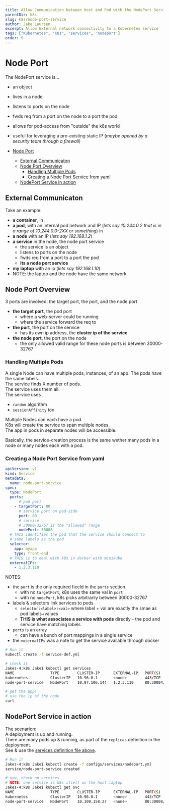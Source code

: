 ```yaml
---
title: Allow Communication between Host and Pod with the NodePort Service
parentDir: k8s
slug: k8s/node-port-service
author: Jake Laursen
excerpt: Allow External network connectivity to a Kubernetes service
tags: ["Kubernetes", "K8s", "services", 'nodeport']
order: 9
---
```


# Node Port
The NodePort service is...
- an object
- lives in a  node
- listens to ports on the node
- fwds req from a port on the node to a port the pod
- allows for pod-access from "outside" the k8s world
- useful for leveraging a pre-existing static IP (_maybe opened by a security team through a firewall_)

- [Node Port](#node-port)
  - [External Communicaton](#external-communicaton)
  - [Node Port Overview](#node-port-overview)
    - [Handling Multiple  Pods](#handling-multiple--pods)
    - [Creating a Node Port Service from yaml](#creating-a-node-port-service-from-yaml)
  - [NodePort Service in action](#nodeport-service-in-action)


## External Communicaton
Take an example:
- **a container**, in
- **a pod,** with an internal pod network and IP (_lets say 10.244.0.2 that is in a range of 10.244.0.0-2XX or something_) in
- **a node** with an IP (_lets say 192.168.1.2_)
- **a service** in the node, the node port service
  - the service is an object
  - listens to ports on the node
  - fwds req from a port to a port the pod
  - **its a node port service**
- **my laptop** with an ip (_lets say 192.168.1.10_)
- NOTE: the laptop and the node have the same network

## Node Port Overview
3 ports are involved: the target port, the port, and the node port
- **the target port**, the pod port
  - where a web-server could be running
  - where the service forward the req to
- **the port**, the port on the service
  - has its own ip address, the **cluster ip of the service**
- **the node port**, the port on the node
  - the only allowed valid range for these node ports is between 30000-32767

### Handling Multiple  Pods
A single Node can have multiple pods, instances, of an app. The pods have the same labels.  
The service finds X number of pods.  
The service uses them all.  
The service uses
- `random` algorithm
- `sessionAffinity` too

Multiple Nodes can each have a pod.  
K8s will create the service to span multiple nodes.  
The app in pods in separate nodes will be accessible.  

Basically, the service-creation process is the same wether many pods in a node or many nodes each with a pod.  

### Creating a Node Port Service from yaml
```yaml
apiVersion: v1
kind: Service
metadata:
  name: node-port-service
spec:
  type: NodePort
  ports:
      # pod port
    - targetPort: 80
      # service port on pod-side 
      port: 80
      # service
      # 30000-32767 is the "allowed" range
      nodePort: 30008
  # THIS identifies the pod that the service should connect to
  # same labels as the pod
  selector:
    app: myapp
    type: front-end
  # THIS is to deal with k8s in docker with minikube
  externalIPs:
    - 1.2.3.110
```
NOTES:
- the `port` is the only required fieeld in the `ports` section
  - with no `targetPort`, k8s uses the same val in `port`
  - with no `nodePort`, k8s picks arbitrarily between 30000-32767
- labels & selectors link services to pods
  - `selector:<label>:<val>` where label + val are exactly the smae as pod labels+values
  - **THIS is what associates a service with pods** directly - the pod and service have matching labels
- `ports` is an array
  - can have a bunch of port mappings in a single service
- the `externalIPs` was a note to get the service available through docker


```bash
# Run it
kubectl create -f service-def.yml

# check it
Jakes-4:k8s Jake$ kubectl get services
NAME                TYPE        CLUSTER-IP      EXTERNAL-IP   PORT(S)        AGE
kubernetes          ClusterIP   10.96.0.1       <none>        443/TCP        6d
node-port-service   NodePort    10.97.106.144   1.2.3.110     80:30004/TCP   45h

# get the app!
# use the ip of the node
curl 
```

## NodePort Service in action
The scenarion:  
A deployment is up and running.  
There are many pods up & running, as part of the `replicas` definition in the deployment.  
See & use the [services definition file above](#creating-a-node-port-from-yaml).  

```bash
# Run it  
Jakes-4:k8s Jake$ kubectl create -f configs/services/nodeport.yml 
service/node-port-service created

# new, check on services
# NOTE: one service is k8s itself on the host laptop
Jakes-4:k8s Jake$ kubectl get svc
NAME                TYPE        CLUSTER-IP      EXTERNAL-IP   PORT(S)        AGE
kubernetes          ClusterIP   10.96.0.1       <none>        443/TCP        3d17h
node-port-service   NodePort    10.100.158.27   <none>        80:30008/TCP   27s
```
